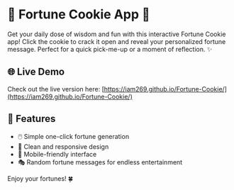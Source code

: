 # 🍪 Fortune Cookie App 🥠

Get your daily dose of wisdom and fun with this interactive Fortune Cookie app! Click the cookie to crack it open and reveal your personalized fortune message. Perfect for a quick pick-me-up or a moment of reflection. ✨

## 🌐 Live Demo
Check out the live version here: [https://iam269.github.io/Fortune-Cookie/](https://iam269.github.io/Fortune-Cookie/)

## 🎯 Features
- 🖱️ Simple one-click fortune generation
- 🎨 Clean and responsive design
- 📱 Mobile-friendly interface
- 🎭 Random fortune messages for endless entertainment

Enjoy your fortunes! 🍀